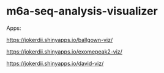 # m6a-seq-analysis-visualizer



Apps:

https://jokerdii.shinyapps.io/ballgown-viz/

https://jokerdii.shinyapps.io/exomepeak2-viz/

https://jokerdii.shinyapps.io/david-viz/